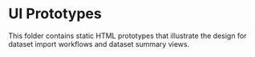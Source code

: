 # UI Prototypes

This folder contains static HTML prototypes that illustrate the design for dataset import workflows and dataset summary views.
